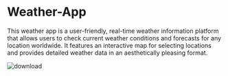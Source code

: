 # Weather-App
This weather app is a user-friendly, real-time weather information platform that allows users to check current weather conditions and forecasts for any location worldwide. It features an interactive map for selecting locations and provides detailed weather data in an aesthetically pleasing format.

![download](https://github.com/chamith-Hemisara/Weather-App/assets/82514256/e993c460-86a1-4016-bd6f-2259d3200602)
